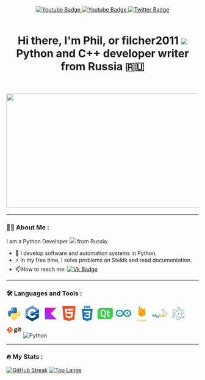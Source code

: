 <div id="badges" align="center">
  <a href="https://pypi.org/user/filcher2011/">
    <img src="https://img.shields.io/badge/PyPI-blue?style=for-the-badge&logo=pypi&logoColor=white" alt="Youtube Badge"/>
  </a>
  <a href="https://www.youtube.com/@filcher2011">
    <img src="https://img.shields.io/badge/YouTube-red?style=for-the-badge&logo=youtube&logoColor=white" alt="Youtube Badge"/>
  </a>
  <a href="https://vk.com/filcher2009">
    <img src="https://img.shields.io/badge/VK-blue?style=for-the-badge&logo=Vk&logoColor=white" alt="Twitter Badge"/>
  </a><br>
  <img src="https://komarev.com/ghpvc/?username=filcher2011&style=flat-square&color=blue" alt=""/>
</div>
<h1 align="center">
  Hi there, I'm Phil, or filcher2011
  <img src="https://media.giphy.com/media/hvRJCLFzcasrR4ia7z/giphy.gif" width="30px"/><br>
  Python and C++ developer writer from Russia 🇷🇺
</h1><br><br>
<div align="center">
  <img src="https://media.giphy.com/media/ZVik7pBtu9dNS/giphy.gif" width="600" height="300"/>
</div>

---

### :woman_technologist: About Me :
I am a Python Developer <img src="https://media.giphy.com/media/WUlplcMpOCEmTGBtBW/giphy.gif" width="30"> from Russia.
- :telescope: I develop software and automation systems in Python.
- :zap: In my free time, I solve problems on Stekik and read documentation.
- :mailbox:How to reach me: [![Vk Badge](https://img.shields.io/badge/-filcher2011-blue?style=flat&logo=Vk&logoColor=white)](https://vk.com/filcher2009)

---

### :hammer_and_wrench: Languages and Tools :
<div>
  <img src="https://github.com/devicons/devicon/blob/master/icons/python/python-original.svg" title="Python" alt="Python" width="40" height="40"/>&nbsp;
  <img src="https://github.com/devicons/devicon/blob/master/icons/cplusplus/cplusplus-original.svg" title="C++" alt="C++" width="40" height="40"/>&nbsp;
  <img src="https://github.com/devicons/devicon/blob/master/icons/kotlin/kotlin-original.svg" title="Kotlin" alt="Kotlin" width="40" height="40"/>&nbsp;
  <img src="https://github.com/devicons/devicon/blob/master/icons/html5/html5-original.svg" title="HTML5" alt="HTML" width="40" height="40"/>&nbsp;
  <img src="https://github.com/devicons/devicon/blob/master/icons/css3/css3-plain-wordmark.svg"  title="CSS3" alt="CSS" width="40" height="40"/>&nbsp;
  <img src="https://github.com/devicons/devicon/blob/master/icons/qt/qt-original.svg" title="Qt" alt="Qt" width="40" height="40"/>&nbsp;
  <img src="https://github.com/devicons/devicon/blob/master/icons/arduino/arduino-original.svg" title="Arduino" alt="Arduino" width="40" height="40"/>&nbsp;
  <img src="https://github.com/devicons/devicon/blob/master/icons/firebase/firebase-plain-wordmark.svg" title="Firebase" alt="Firebase" width="40" height="40"/>&nbsp;
  <img src="https://github.com/devicons/devicon/blob/master/icons/mysql/mysql-original-wordmark.svg" title="MySQL"  alt="MySQL" width="40" height="40"/>&nbsp;
  <img src="https://github.com/devicons/devicon/blob/master/icons/electron/electron-original.svg" title="Electron"  alt="Electron" width="40" height="40"/>&nbsp;
  <img src="https://github.com/devicons/devicon/blob/master/icons/git/git-original-wordmark.svg" title="Git" alt="Git" width="40" height="40"/>
  <img src="[https://github.com/devicons/devicon/blob/master/icons/python/python-original.svg](https://github.com/devicons/devicon/blob/master/icons/django/django-plain.svg)" title="Python" alt="Python" width="40" height="40"/>&nbsp;
</div>

---

### :fire: My Stats :
[![GitHub Streak](http://github-readme-streak-stats.herokuapp.com?user=filcher2011&theme=dark&background=000000)](https://git.io/streak-stats)
[![Top Langs](https://github-readme-stats.vercel.app/api/top-langs/?username=filcher2011&layout=compact&theme=vision-friendly-dark)](https://github.com/anuraghazra/github-readme-stats)


<!--
**filcher2011/filcher2011** is a ✨ _special_ ✨ repository because its `README.md` (this file) appears on your GitHub profile.

Here are some ideas to get you started:

- 🔭 I’m currently working on ...
- 🌱 I’m currently learning ...
- 👯 I’m looking to collaborate on ...
- 🤔 I’m looking for help with ...
- 💬 Ask me about ...
- 📫 How to reach me: ...
- 😄 Pronouns: ...
- ⚡ Fun fact: ...
-->
